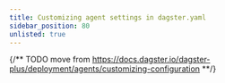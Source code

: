 ```yaml
---
title: Customizing agent settings in dagster.yaml
sidebar_position: 80
unlisted: true
---
```


{/** TODO move from https://docs.dagster.io/dagster-plus/deployment/agents/customizing-configuration **/}
